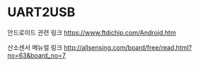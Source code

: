 # UART2USB

안드로이드 관련 링크
https://www.ftdichip.com/Android.htm

산소센서 메뉴얼 링크
http://allsensing.com/board/free/read.html?no=63&board_no=7
